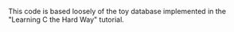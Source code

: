 This code is based loosely of the toy database implemented in the "Learning C
the Hard Way" tutorial.
